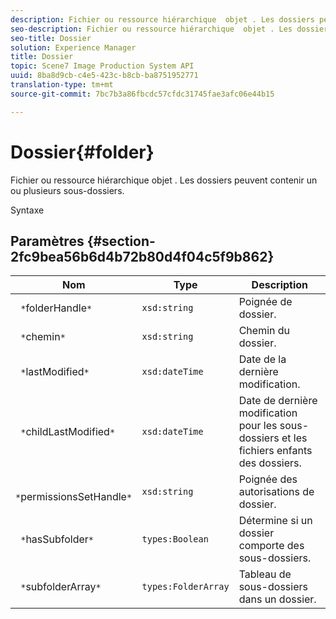 ```yaml
---
description: Fichier ou ressource hiérarchique  objet . Les dossiers peuvent contenir un ou plusieurs sous-dossiers.
seo-description: Fichier ou ressource hiérarchique  objet . Les dossiers peuvent contenir un ou plusieurs sous-dossiers.
seo-title: Dossier
solution: Experience Manager
title: Dossier
topic: Scene7 Image Production System API
uuid: 8ba8d9cb-c4e5-423c-b8cb-ba8751952771
translation-type: tm+mt
source-git-commit: 7bc7b3a86fbcdc57cfdc31745fae3afc06e44b15

---
```



# Dossier{#folder}

Fichier ou ressource hiérarchique  objet . Les dossiers peuvent contenir un ou plusieurs sous-dossiers.

Syntaxe

## Paramètres {#section-2fc9bea56b6d4b72b80d4f04c5f9b862}

| Nom | Type | Description |
|---|---|---|
| ` *`folderHandle`*` | `xsd:string` | Poignée de dossier. |
| ` *`chemin`*` | `xsd:string` | Chemin du dossier. |
| ` *`lastModified`*` | `xsd:dateTime` | Date de la dernière modification. |
| ` *`childLastModified`*` | `xsd:dateTime` | Date de dernière modification pour les sous-dossiers et les fichiers enfants des dossiers. |
| ` *`permissionsSetHandle`*` | `xsd:string` | Poignée des autorisations de dossier. |
| ` *`hasSubfolder`*` | `types:Boolean` | Détermine si un dossier comporte des sous-dossiers. |
| ` *`subfolderArray`*` | `types:FolderArray` | Tableau de sous-dossiers dans un dossier. |

